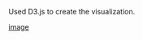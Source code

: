 Used D3.js to create the visualization.

[image](https://github.com/prakashricha/GeoMapping/blob/master/MapImage.PNG)
